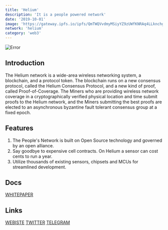 ```yaml
---
title: 'Helium'
description: 'It is a people powered network'
date: '2019-10-01'
image: 'https://gateway.ipfs.io/ipfs/QmTWQVvdmyMSiyYZ9zUWfKNRAq4LLknchgChkAJsGJQJAk'
network: 'helium'
category: 'web3'
---
```


![Error](https://gateway.ipfs.io/ipfs/QmRZGZbmpXcdLZNZKTzzhezxWoD8rHxkkQM9RWz91Uk5Ai)

## Introduction
The Helium network is a wide-area wireless networking system, a blockchain, and a protocol token. The blockchain runs on a new consensus protocol, called the Helium Consensus Protocol, and a new kind of proof, called Proof-of-Coverage. The Miners who are providing wireless network coverage in a cryptographically verified physical location and time submit proofs to the Helium network, and the Miners submitting the best proofs are elected to an asynchronous byzantine fault tolerant consensus group at a fixed epoch.

## Features
1. The People's Network is built on Open Source technology and governed by an open alliance.
2. Say goodbye to expensive cell contracts. On Helium a sensor can cost cents to run a year.
3. Utilize thousands of existing sensors, chipsets and MCUs for streamlined development.


## Docs

[WHITEPAPER](https://gateway.ipfs.io/ipfs/Qma1gm3xC74GLcVtp4umzmzCbWvaqP6Wj3dMthkkV8NaV5)

## Links

[WEBISTE](https://www.helium.com)
[TWITTER](https://twitter.com/helium)
[TELEGRAM](https://t.me/helium_network)